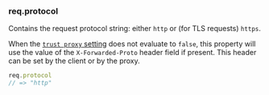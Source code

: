 <h3 id='req.protocol'>req.protocol<span class="avaibility"></span> <span class="deprecated"></span></h3>

Contains the request protocol string: either `http` or (for TLS requests) `https`.

When the [`trust proxy` setting](/4x/api.html#trust.proxy.options.table) does not evaluate to `false`,
this property will use the value of the `X-Forwarded-Proto` header field if present.
This header can be set by the client or by the proxy.

```js
req.protocol
// => "http"
```
